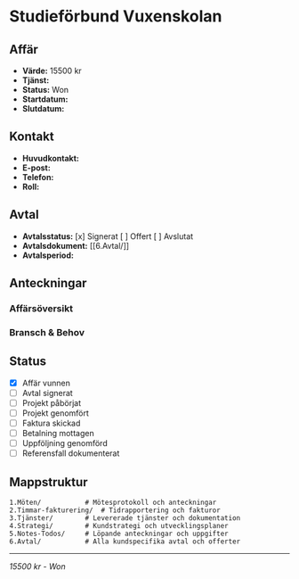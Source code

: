 # Studieförbund Vuxenskolan

## Affär
- **Värde:** 15500 kr
- **Tjänst:**
- **Status:** Won
- **Startdatum:**
- **Slutdatum:**

## Kontakt
- **Huvudkontakt:**
- **E-post:**
- **Telefon:**
- **Roll:**

## Avtal
- **Avtalsstatus:** [x] Signerat [ ] Offert [ ] Avslutat
- **Avtalsdokument:** [[6.Avtal/]]
- **Avtalsperiod:**

## Anteckningar
### Affärsöversikt


### Bransch & Behov


## Status
- [x] Affär vunnen
- [ ] Avtal signerat
- [ ] Projekt påbörjat
- [ ] Projekt genomfört
- [ ] Faktura skickad
- [ ] Betalning mottagen
- [ ] Uppföljning genomförd
- [ ] Referensfall dokumenterat

## Mappstruktur
```
1.Möten/           # Mötesprotokoll och anteckningar
2.Timmar-fakturering/  # Tidrapportering och fakturor
3.Tjänster/        # Levererade tjänster och dokumentation
4.Strategi/        # Kundstrategi och utvecklingsplaner
5.Notes-Todos/     # Löpande anteckningar och uppgifter
6.Avtal/           # Alla kundspecifika avtal och offerter
```

---
*15500 kr - Won*
